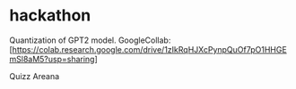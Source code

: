 # hackathon

Quantization of GPT2 model.
GoogleCollab:[https://colab.research.google.com/drive/1zIkRqHJXcPynpQuOf7pO1HHGEmSl8aM5?usp=sharing]

Quizz Areana
